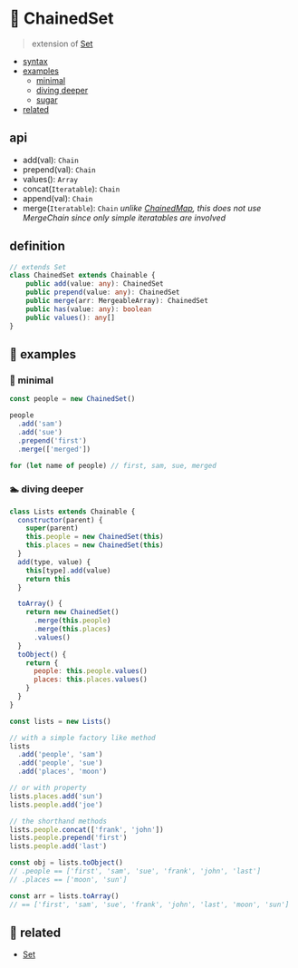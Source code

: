 # 🔢 ChainedSet

> extension of [Set][set]

- [syntax](#syntax)
- [examples](#-examples)
  - [minimal](#-minimal)
  - [diving deeper](#-diving-deeper)
  - [sugar](#-sugar)
- [related](#-related)

## api
- add(val): `Chain`
- prepend(val): `Chain`
- values(): `Array`
- concat(`Iteratable`): `Chain`
- append(val): `Chain`
- merge(`Iteratable`): `Chain` _unlike [ChainedMap][ChainedMap], this does not use MergeChain since only simple iteratables are involved_

## definition
```ts
// extends Set
class ChainedSet extends Chainable {
	public add(value: any): ChainedSet
	public prepend(value: any): ChainedSet
	public merge(arr: MergeableArray): ChainedSet
	public has(value: any): boolean
	public values(): any[]
}
```

## 📘 examples

### 👾 minimal

```js
const people = new ChainedSet()

people
  .add('sam')
  .add('sue')
  .prepend('first')
  .merge(['merged'])

for (let name of people) // first, sam, sue, merged
```

<!-- ### 🔁 iterating  -->


### 🏊 diving deeper

```js
class Lists extends Chainable {
  constructor(parent) {
    super(parent)
    this.people = new ChainedSet(this)
    this.places = new ChainedSet(this)
  }
  add(type, value) {
    this[type].add(value)
    return this
  }

  toArray() {
    return new ChainedSet()
      .merge(this.people)
      .merge(this.places)
      .values()
  }
  toObject() {
    return {
      people: this.people.values()
      places: this.places.values()
    }
  }
}

const lists = new Lists()

// with a simple factory like method
lists
  .add('people', 'sam')
  .add('people', 'sue')
  .add('places', 'moon')

// or with property
lists.places.add('sun')
lists.people.add('joe')

// the shorthand methods
lists.people.concat(['frank', 'john'])
lists.people.prepend('first')
lists.people.add('last')

const obj = lists.toObject()
// .people == ['first', 'sam', 'sue', 'frank', 'john', 'last']
// .places == ['moon', 'sun']

const arr = lists.toArray()
// == ['first', 'sam', 'sue', 'frank', 'john', 'last', 'moon', 'sun']
```


## 🔗 related
- [Set][set]

[compose]: https://github.com/fluents/chain-able/wiki/Compose
[set]: https://developer.mozilla.org/en/docs/Web/JavaScript/Reference/Global_Objects/Set
[ChainedMap]: https://github.com/fluents/chain-able/wiki/chainedmap
